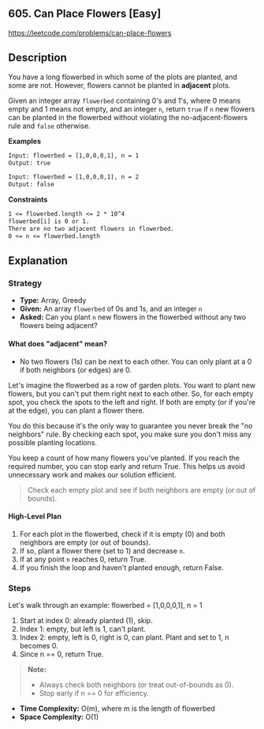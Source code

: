 ## 605. Can Place Flowers [Easy]

https://leetcode.com/problems/can-place-flowers

## Description
You have a long flowerbed in which some of the plots are planted, and some are not. However, flowers cannot be planted in **adjacent** plots.

Given an integer array `flowerbed` containing 0's and 1's, where 0 means empty and 1 means not empty, and an integer `n`, return `true` if `n` new flowers can be planted in the flowerbed without violating the no-adjacent-flowers rule and `false` otherwise.

**Examples**
```tex
Input: flowerbed = [1,0,0,0,1], n = 1
Output: true

Input: flowerbed = [1,0,0,0,1], n = 2
Output: false
```

**Constraints**
```tex
1 <= flowerbed.length <= 2 * 10^4
flowerbed[i] is 0 or 1.
There are no two adjacent flowers in flowerbed.
0 <= n <= flowerbed.length
```

## Explanation

### Strategy
- **Type:** Array, Greedy
- **Given:** An array `flowerbed` of 0s and 1s, and an integer `n`
- **Asked:** Can you plant `n` new flowers in the flowerbed without any two flowers being adjacent?

#### What does "adjacent" mean?
- No two flowers (1s) can be next to each other. You can only plant at a 0 if both neighbors (or edges) are 0.

Let's imagine the flowerbed as a row of garden plots. You want to plant new flowers, but you can't put them right next to each other. So, for each empty spot, you check the spots to the left and right. If both are empty (or if you're at the edge), you can plant a flower there.

You do this because it's the only way to guarantee you never break the "no neighbors" rule. By checking each spot, you make sure you don't miss any possible planting locations.

You keep a count of how many flowers you've planted. If you reach the required number, you can stop early and return True. This helps us avoid unnecessary work and makes our solution efficient.

> Check each empty plot and see if both neighbors are empty (or out of bounds).

#### High-Level Plan
1. For each plot in the flowerbed, check if it is empty (0) and both neighbors are empty (or out of bounds).
2. If so, plant a flower there (set to 1) and decrease `n`.
3. If at any point `n` reaches 0, return True.
4. If you finish the loop and haven't planted enough, return False.

### Steps

Let's walk through an example: flowerbed = [1,0,0,0,1], n = 1

1. Start at index 0: already planted (1), skip.
2. Index 1: empty, but left is 1, can't plant.
3. Index 2: empty, left is 0, right is 0, can plant. Plant and set to 1, n becomes 0.
4. Since n == 0, return True.

> **Note:**
> - Always check both neighbors (or treat out-of-bounds as 0).
> - Stop early if n == 0 for efficiency.

- **Time Complexity:** O(m), where m is the length of flowerbed
- **Space Complexity:** O(1)